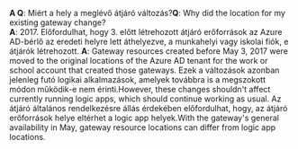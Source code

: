 <span data-ttu-id="15148-101">**A Q**: Miért a hely a meglévő átjáró változás?</span><span class="sxs-lookup"><span data-stu-id="15148-101">**Q**: Why did the location for my existing gateway change?</span></span> <br/><span data-ttu-id="15148-102">
**A**: 2017. Előfordulhat, hogy 3. előtt létrehozott átjáró erőforrások az Azure AD-bérlő az eredeti helyre lett áthelyezve, a munkahelyi vagy iskolai fiók, e átjárók létrehozott.</span><span class="sxs-lookup"><span data-stu-id="15148-102">
**A**: Gateway resources created before May 3, 2017 were moved to the original locations of the Azure AD tenant for the work or school account that created those gateways.</span></span> <span data-ttu-id="15148-103">Ezek a változások azonban jelenleg futó logikai alkalmazások, amelyek továbbra is a megszokott módon működik-e nem érinti.</span><span class="sxs-lookup"><span data-stu-id="15148-103">However, these changes shouldn't affect currently running logic apps, which should continue working as usual.</span></span> <span data-ttu-id="15148-104">Az átjáró általános rendelkezésre állás érdekében előfordulhat, hogy, az átjáró erőforrások helye eltérhet a logic app helyek.</span><span class="sxs-lookup"><span data-stu-id="15148-104">With the gateway's general availability in May, gateway resource locations can differ from logic app locations.</span></span>